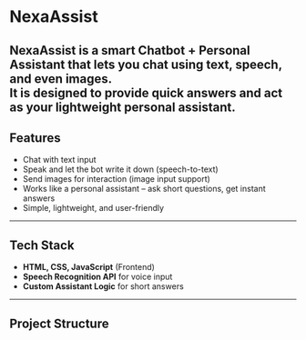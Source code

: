 # NexaAssist 

NexaAssist is a smart **Chatbot + Personal Assistant** that lets you chat using **text, speech, and even images**.  
It is designed to provide **quick answers** and act as your lightweight personal assistant.
---
##  Features
-  Chat with text input  
-  Speak and let the bot write it down (speech-to-text)  
-  Send images for interaction (image input support)  
-  Works like a personal assistant – ask short questions, get instant answers  
- Simple, lightweight, and user-friendly  
---
## Tech Stack
- **HTML, CSS, JavaScript** (Frontend)  
- **Speech Recognition API** for voice input  
- **Custom Assistant Logic** for short answers  
---
##  Project Structure
